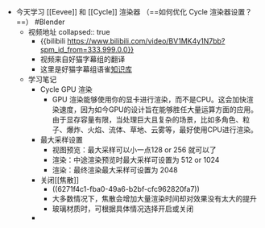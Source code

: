 - 今天学习 [[Eevee]] 和 [[Cycle]] 渲染器 （==如何优化 Cycle 渲染器设置？==） #Blender
	- 视频地址
	  collapsed:: true
		- {{bilibili https://www.bilibili.com/video/BV1MK4y1N7bb?spm_id_from=333.999.0.0}}
		- 视频来自好猫字幕组的翻译
		- 这里是好猫字幕组语雀[知识库](https://www.yuque.com/ue4y5t)
	- 学习笔记
		- Cycle GPU 渲染
			- GPU 渲染能够使用你的显卡进行渲染，而不是CPU。这会加快渲染速度，因为如今GPU的设计旨在能够胜任大量运算方面的应用。由于显存容量有限，当处理巨大且复杂的场景，比如多角色、粒子、爆炸、火焰、流体、草地、云雾等，最好使用CPU进行渲染。
		- 最大采样设置
			- 视图预览：最大采样可以小一点128 or 256 就可以了
			- 渲染：中途渲染预览时最大采样可设置为 512 or 1024
			- 渲染：最终渲染最大采样可设置为 2048
		- 关闭[[焦散]]
			- ((6271f4c1-fba0-49a6-b2bf-cfc962820fa7))
			- 大多数情况下，焦散会增加大量渲染时间却对效果没有太大的提升
			- 玻璃材质时，可根据具体情况选择开启或关闭
		-